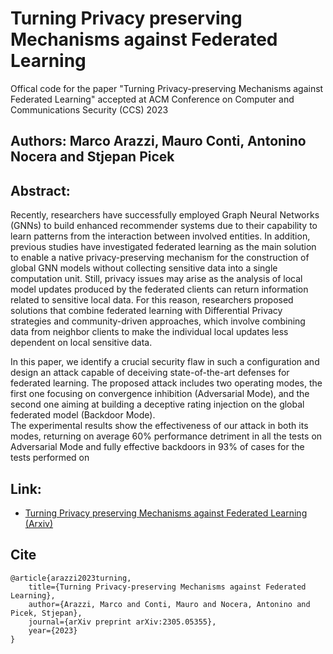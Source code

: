 # Turning Privacy preserving Mechanisms against Federated Learning
Offical code for the paper "Turning Privacy-preserving Mechanisms against Federated Learning" accepted at ACM Conference on Computer and Communications Security (CCS) 2023

## Authors: Marco Arazzi, Mauro Conti, Antonino Nocera and Stjepan Picek

## Abstract:
Recently, researchers have successfully employed Graph Neural Networks (GNNs) to build enhanced recommender systems due to their capability to learn patterns from the interaction between involved entities.
In addition, previous studies have investigated federated learning as the main solution to enable a native privacy-preserving mechanism for the construction of global GNN models without collecting sensitive data into a single computation unit.
Still, privacy issues may arise as the analysis of local model updates produced by the federated clients can return information related to sensitive local data.
For this reason, researchers proposed solutions that combine federated learning with Differential Privacy strategies and community-driven approaches, which involve combining data from neighbor clients to make the individual local updates less dependent on local sensitive data.
  
In this paper, we identify a crucial security flaw in such a configuration and  design an attack capable of deceiving state-of-the-art defenses for federated learning.
The proposed attack includes two operating modes, the first one focusing on convergence inhibition (Adversarial Mode), and the second one aiming at building a deceptive rating injection on the global federated model (Backdoor Mode).  
The experimental results show the effectiveness of our attack in both its modes, returning on average 60% performance detriment in all the tests on Adversarial Mode and fully effective backdoors in 93% of cases for the tests performed on

## Link: 
- [Turning Privacy preserving Mechanisms against Federated Learning (Arxiv)](https://arxiv.org/abs/2305.05355)


## Cite

    @article{arazzi2023turning,
        title={Turning Privacy-preserving Mechanisms against Federated Learning},
        author={Arazzi, Marco and Conti, Mauro and Nocera, Antonino and Picek, Stjepan},
        journal={arXiv preprint arXiv:2305.05355},
        year={2023}
    }
